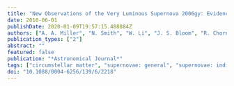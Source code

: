 ```yaml
---
title: "New Observations of the Very Luminous Supernova 2006gy: Evidence for Echoes"
date: 2010-06-01
publishDate: 2020-01-09T19:57:15.488884Z
authors: ["A. A. Miller", "N. Smith", "W. Li", "J. S. Bloom", "R. Chornock", "A. V. Filippenko", "J. X. Prochaska"]
publication_types: ["2"]
abstract: ""
featured: false
publication: "*Astronomical Journal*"
tags: ["circumstellar matter", "supernovae: general", "supernovae: individual: SN 2006gy", "Astrophysics - Cosmology and Nongalactic Astrophysics", "Astrophysics - High Energy Astrophysical Phenomena"]
doi: "10.1088/0004-6256/139/6/2218"
---
```


